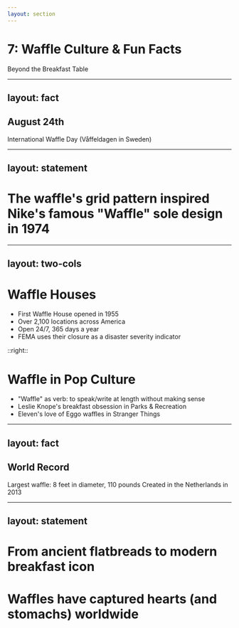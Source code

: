```yaml
---
layout: section
---
```

# 7: Waffle Culture & Fun Facts
Beyond the Breakfast Table

---
layout: fact
---
## August 24th
International Waffle Day (Våffeldagen in Sweden)

---
layout: statement
---
# The waffle's grid pattern inspired Nike's famous "Waffle" sole design in 1974

---
layout: two-cols
---

# Waffle Houses
- First Waffle House opened in 1955
- Over 2,100 locations across America
- Open 24/7, 365 days a year
- FEMA uses their closure as a disaster severity indicator

::right::

# Waffle in Pop Culture
- "Waffle" as verb: to speak/write at length without making sense
- Leslie Knope's breakfast obsession in Parks & Recreation
- Eleven's love of Eggo waffles in Stranger Things

---
layout: fact
---
## World Record
Largest waffle: 8 feet in diameter, 110 pounds
Created in the Netherlands in 2013

---
layout: statement
---
# From ancient flatbreads to modern breakfast icon
# Waffles have captured hearts (and stomachs) worldwide
